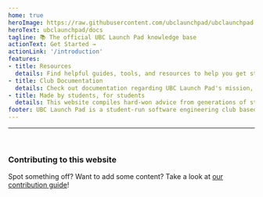 ```yaml
---
home: true
heroImage: https://raw.githubusercontent.com/ubclaunchpad/ubclaunchpad.com/master/src/assets/about.png
heroText: ubclaunchpad/docs
tagline: 📚 The official UBC Launch Pad knowledge base
actionText: Get Started →
actionLink: '/introduction'
features:
- title: Resources
  details: Find helpful guides, tools, and resources to help you get started and keep learning - accessible by anyone of any skill level.
- title: Club Documentation
  details: Check out documentation regarding UBC Launch Pad's mission, vision, and how we operate.
- title: Made by students, for students
  details: This website compiles hard-won advice from generations of students in UBC Launch Pad.
footer: UBC Launch Pad is a student-run software engineering club based in the University of British Columbia.
---
```


---

<br />

### Contributing to this website

Spot something off? Want to add some content? Take a look at [our contribution guide](./CONTRIBUTING.md)!

<br />
